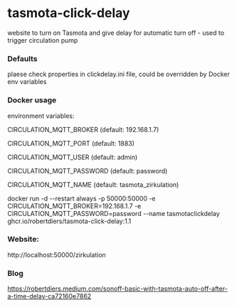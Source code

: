 # tasmota-click-delay
website to turn on Tasmota and give delay for automatic turn off - used to trigger circulation pump

### Defaults
plaese check properties in clickdelay.ini file, could be overridden by Docker env variables

### Docker usage

environment variables:

CIRCULATION_MQTT_BROKER (default: 192.168.1.7)

CIRCULATION_MQTT_PORT (default: 1883)

CIRCULATION_MQTT_USER (default: admin)

CIRCULATION_MQTT_PASSWORD (default: password)

CIRCULATION_MQTT_NAME (default: tasmota_zirkulation)

docker run -d --restart always -p 50000:50000 -e CIRCULATION_MQTT_BROKER=192.168.1.7 -e CIRCULATION_MQTT_PASSWORD=password --name tasmotaclickdelay ghcr.io/robertdiers/tasmota-click-delay:1.1

### Website: ###
http://localhost:50000/zirkulation

### Blog
https://robertdiers.medium.com/sonoff-basic-with-tasmota-auto-off-after-a-time-delay-ca72160e7862
